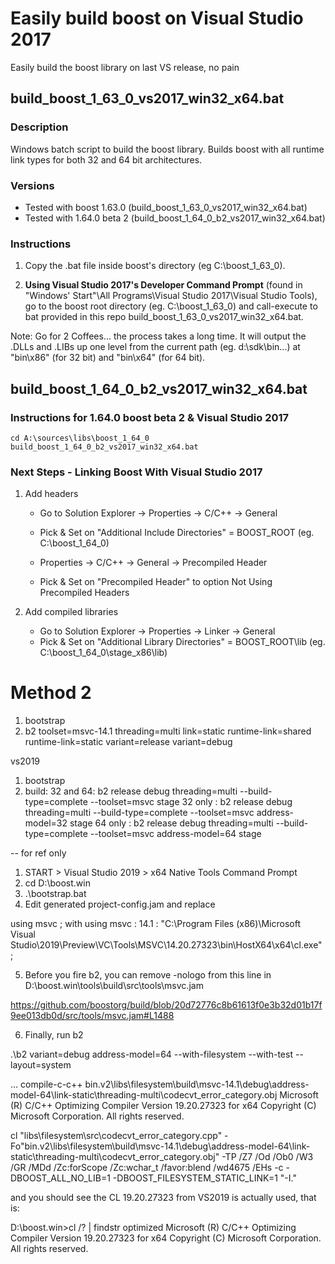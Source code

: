 # Easily build boost on Visual Studio 2017
Easily build the boost library on last VS release, no pain

## build_boost_1_63_0_vs2017_win32_x64.bat

### Description
Windows batch script to build the boost library.
Builds boost with all runtime link types for both 32 and 64 bit architectures.

### Versions
- Tested with boost 1.63.0 (build_boost_1_63_0_vs2017_win32_x64.bat)
- Tested with 1.64.0 beta 2 (build_boost_1_64_0_b2_vs2017_win32_x64.bat)

### Instructions
1. Copy the .bat file inside boost's directory (eg C:\boost_1_63_0).

2. **Using Visual Studio 2017's Developer Command Prompt** (found in "Windows' Start"\All Programs\Visual Studio 2017\Visual Studio Tools), go to the boost root directory (eg. C:\boost_1_63_0) and call-execute to bat provided in this repo build_boost_1_63_0_vs2017_win32_x64.bat.

Note: Go for 2 Coffees... the process takes a long time.
It will output the .DLLs and .LIBs up one level from the current path (eg. d:\sdk\bin...) at "bin\x86" (for 32 bit) and "bin\x64" (for 64 bit).

## build_boost_1_64_0_b2_vs2017_win32_x64.bat
### Instructions for 1.64.0 boost beta 2 & Visual Studio 2017

```shell
cd A:\sources\libs\boost_1_64_0
build_boost_1_64_0_b2_vs2017_win32_x64.bat
```

### Next Steps - Linking Boost With Visual Studio 2017
1. Add headers
	- Go to Solution Explorer -> Properties -> C/C++ -> General
	- Pick & Set on "Additional Include Directories" = BOOST_ROOT (eg. C:\boost_1_64_0)

	- Properties -> C/C++ -> General -> Precompiled Header
	- Pick & Set on "Precompiled Header" to option Not Using Precompiled Headers

2. Add compiled libraries
	- Go to Solution Explorer -> Properties -> Linker -> General
	- Pick & Set on "Additional Library Directories" = BOOST_ROOT\lib (eg. C:\boost_1_64_0\stage_x86\lib)


# Method 2
1. bootstrap
2. b2 toolset=msvc-14.1 threading=multi link=static runtime-link=shared runtime-link=static variant=release variant=debug


vs2019
1. bootstrap
2. build:
	32 and 64: b2 release debug threading=multi --build-type=complete --toolset=msvc stage 
	32 only  : b2 release debug threading=multi --build-type=complete --toolset=msvc address-model=32 stage
	64 only  : b2 release debug threading=multi --build-type=complete --toolset=msvc address-model=64 stage



-- for ref only
1. START > Visual Studio 2019 > x64 Native Tools Command Prompt 
2. cd  D:\boost.win 
3. .\bootstrap.bat 
4. Edit generated project-config.jam and replace 

using msvc ; 
with 
using msvc : 14.1 : "C:\\Program Files (x86)\\Microsoft Visual 
Studio\\2019\\Preview\\VC\\Tools\\MSVC\\14.20.27323\\bin\\HostX64\\x64\\cl.exe" 
; 

5. Before you fire b2, you can remove -nologo from this line in 
D:\boost.win\tools\build\src\tools\msvc.jam 

https://github.com/boostorg/build/blob/20d72776c8b61613f0e3b32d01b17f9ee013db0d/src/tools/msvc.jam#L1488

6. Finally, run b2 



.\b2 variant=debug address-model=64 --with-filesystem --with-test --layout=system 

... 
compile-c-c++ bin.v2\libs\filesystem\build\msvc-14.1\debug\address-model-64\link-static\threading-multi\codecvt_error_category.obj 
Microsoft (R) C/C++ Optimizing Compiler Version 19.20.27323 for x64 
Copyright (C) Microsoft Corporation.  All rights reserved. 

cl "libs\filesystem\src\codecvt_error_category.cpp" 
-Fo"bin.v2\libs\filesystem\build\msvc-14.1\debug\address-model-64\link-static\threading-multi\codecvt_error_category.obj" 
   -TP /Z7 /Od /Ob0 /W3 /GR /MDd /Zc:forScope /Zc:wchar_t /favor:blend 
/wd4675 /EHs -c 
   -DBOOST_ALL_NO_LIB=1 
   -DBOOST_FILESYSTEM_STATIC_LINK=1 
   "-I." 

and you should see the CL 19.20.27323 from VS2019 is actually used, that is: 


D:\boost.win>cl /? | findstr optimized 
Microsoft (R) C/C++ Optimizing Compiler Version 19.20.27323 for x64 
Copyright (C) Microsoft Corporation.  All rights reserved. 


